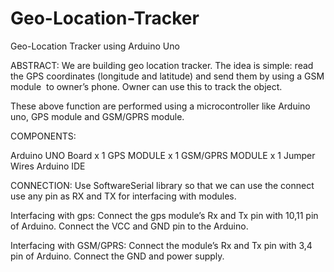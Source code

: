 # Geo-Location-Tracker
Geo-Location Tracker using Arduino Uno 

ABSTRACT:
We are building geo location tracker. 
The idea is simple: read the GPS coordinates (longitude and latitude) and send them by using a GSM module  to owner’s phone. 
Owner can use this to track the object.

These above function are performed using a microcontroller like Arduino uno, GPS module and GSM/GPRS module.

COMPONENTS:

Arduino UNO Board x 1
GPS MODULE x 1
GSM/GPRS MODULE x 1
Jumper Wires
Arduino IDE


CONNECTION:
Use SoftwareSerial library so that we can use the connect use any pin as RX and TX for interfacing with modules.

Interfacing with gps:
Connect the gps module’s Rx and Tx pin with 10,11 pin of Arduino.
Connect the VCC and GND pin to the Arduino.

Interfacing with GSM/GPRS:
Connect the module’s Rx and Tx pin with 3,4 pin of Arduino.
Connect the GND and power supply.
